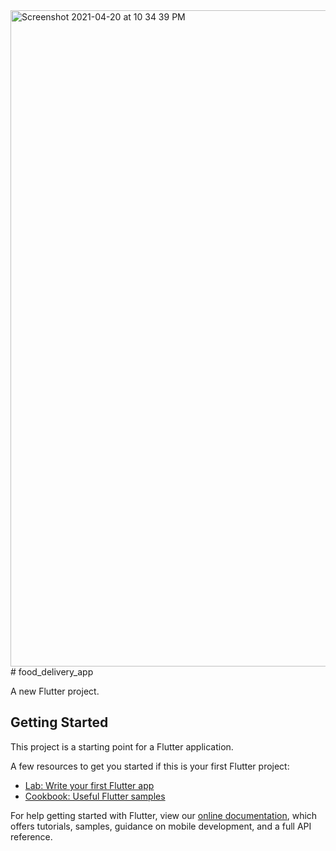 <img width="1050" alt="Screenshot 2021-04-20 at 10 34 39 PM" src="https://user-images.githubusercontent.com/28984101/115991028-ff0af700-a5e3-11eb-963c-3a86693490b0.png">
# food_delivery_app

A new Flutter project.

## Getting Started

This project is a starting point for a Flutter application.

A few resources to get you started if this is your first Flutter project:

- [Lab: Write your first Flutter app](https://flutter.dev/docs/get-started/codelab)
- [Cookbook: Useful Flutter samples](https://flutter.dev/docs/cookbook)

For help getting started with Flutter, view our
[online documentation](https://flutter.dev/docs), which offers tutorials,
samples, guidance on mobile development, and a full API reference.
